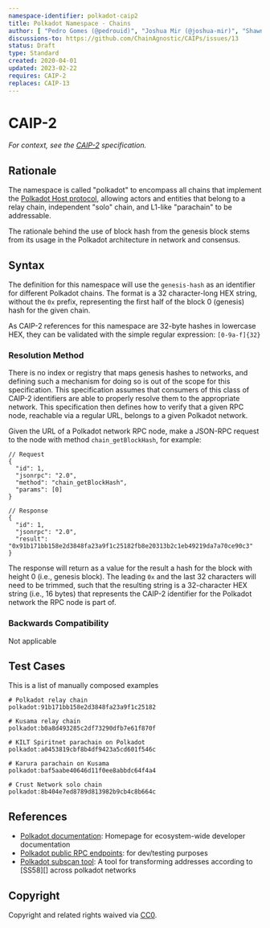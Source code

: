 ```yaml
---
namespace-identifier: polkadot-caip2
title: Polkadot Namespace - Chains
author: [ "Pedro Gomes (@pedrouid)", "Joshua Mir (@joshua-mir)", "Shawn Tabrizi (@shawntabrizi)", "Juan Caballero (@bumblefudge)", "Antonio Antonino (@ntn-x2)" ]
discussions-to: https://github.com/ChainAgnostic/CAIPs/issues/13
status: Draft
type: Standard
created: 2020-04-01
updated: 2023-02-22
requires: CAIP-2
replaces: CAIP-13
---
```


# CAIP-2

*For context, see the [CAIP-2][] specification.*

## Rationale

The namespace is called "polkadot" to encompass all chains that implement the [Polkadot Host protocol][polkadot-protocol], allowing actors and entities that belong to a relay chain, independent "solo" chain, and L1-like "parachain" to be addressable.

The rationale behind the use of block hash from the genesis block stems from its usage in the Polkadot architecture in network and consensus.

## Syntax

The definition for this namespace will use the `genesis-hash` as an identifier for different Polkadot chains.
The format is a 32 character-long HEX string, without the `0x` prefix, representing the first half of the block 0 (genesis) hash for the given chain.

As CAIP-2 references for this namespace are 32-byte hashes in lowercase HEX, they can be validated with the simple regular expression: `[0-9a-f]{32}`

### Resolution Method

There is no index or registry that maps genesis hashes to networks, and defining such a mechanism for doing so is out of the scope for this specification.
This specification assumes that consumers of this class of CAIP-2 identifiers are able to properly resolve them to the appropriate network.
This specification then defines how to verify that a given RPC node, reachable via a regular URL, belongs to a given Polkadot network.

Given the URL of a Polkadot network RPC node, make a JSON-RPC request to the node with method `chain_getBlockHash`, for example:

```jsonc
// Request
{
  "id": 1,
  "jsonrpc": "2.0",
  "method": "chain_getBlockHash",
  "params": [0]
}

// Response
{
  "id": 1,
  "jsonrpc": "2.0",
  "result": "0x91b171bb158e2d3848fa23a9f1c25182fb8e20313b2c1eb49219da7a70ce90c3"
}
```
The response will return as a value for the result a hash for the block with height 0 (i.e., genesis block).
The leading `0x` and the last 32 characters will need to be trimmed, such that the resulting string is a 32-character HEX string (i.e., 16 bytes) that represents the CAIP-2 identifier for the Polkadot network the RPC node is part of.

### Backwards Compatibility

Not applicable

## Test Cases

This is a list of manually composed examples

```
# Polkadot relay chain
polkadot:91b171bb158e2d3848fa23a9f1c25182

# Kusama relay chain
polkadot:b0a8d493285c2df73290dfb7e61f870f

# KILT Spiritnet parachain on Polkadot
polkadot:a0453819cbf8b4df9423a5cd601f546c

# Karura parachain on Kusama
polkadot:baf5aabe40646d11f0ee8abbdc64f4a4

# Crust Network solo chain
polkadot:8b404e7ed8789d813982b9cb4c8b664c
```

## References

- [Polkadot documentation][]: Homepage for ecosystem-wide developer documentation
- [Polkadot public RPC endpoints][]: for dev/testing purposes
- [Polkadot subscan tool][]: A tool for transforming addresses according to [SS58][] across polkadot networks

[CAIP-2]: https://github.com/ChainAgnostic/CAIPs/blob/master/CAIPs/caip-2.md
[polkadot-protocol]: https://wiki.polkadot.network/docs/learn-polkadot-host
[Polkadot documentation]: https://wiki.polkadot.network/
[Polkadot public RPC endpoints]: https://wiki.polkadot.network/docs/maintain-endpoints
[Polkadot subscan tool]: https://polkadot.subscan.io/tools/ss58_transform?

## Copyright

Copyright and related rights waived via [CC0](https://creativecommons.org/publicdomain/zero/1.0/).
